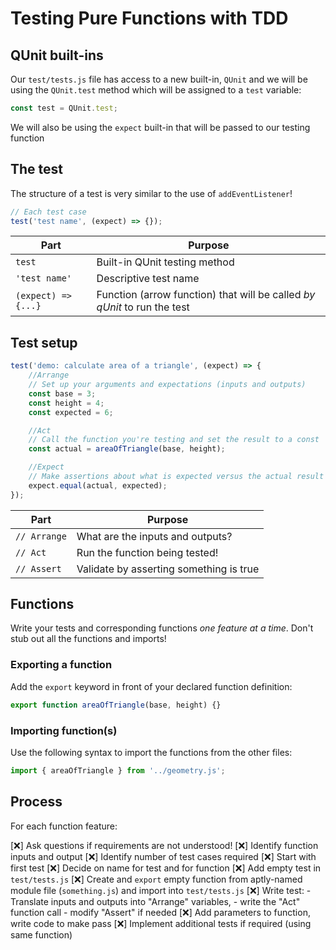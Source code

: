 # Testing Pure Functions with TDD

## QUnit built-ins

Our `test/tests.js` file has access to a new built-in, `QUnit` and we will be using
the `QUnit.test` method which will be assigned to a `test` variable:

```js
const test = QUnit.test;
```

We will also be using the `expect` built-in that will be passed to our testing function

## The test

The structure of a test is very similar to the use of `addEventListener`!

```js
// Each test case
test('test name', (expect) => {});
```

| Part                | Purpose                                                                  |
| ------------------- | ------------------------------------------------------------------------ |
| `test`              | Built-in QUnit testing method                                            |
| `'test name'`       | Descriptive test name                                                    |
| `(expect) => {...}` | Function (arrow function) that will be called _by qUnit_ to run the test |

## Test setup

```js
test('demo: calculate area of a triangle', (expect) => {
    //Arrange
    // Set up your arguments and expectations (inputs and outputs)
    const base = 3;
    const height = 4;
    const expected = 6;

    //Act
    // Call the function you're testing and set the result to a const
    const actual = areaOfTriangle(base, height);

    //Expect
    // Make assertions about what is expected versus the actual result
    expect.equal(actual, expected);
});
```

| Part         | Purpose                                 |
| ------------ | --------------------------------------- |
| `// Arrange` | What are the inputs and outputs?        |
| `// Act`     | Run the function being tested!          |
| `// Assert`  | Validate by asserting something is true |

## Functions

Write your tests and corresponding functions _one feature at a time_. Don't stub out all the functions and imports!

### Exporting a function

Add the `export` keyword in front of your declared function definition:

```js
export function areaOfTriangle(base, height) {}
```

### Importing function(s)

Use the following syntax to import the functions from the other files:

```js
import { areaOfTriangle } from '../geometry.js';
```

## Process

For each function feature:

[❌] Ask questions if requirements are not understood!
[❌] Identify function inputs and output
[❌] Identify number of test cases required
[❌] Start with first test
[❌] Decide on name for test and for function
[❌] Add empty test in `test/tests.js`
[❌] Create and `export` empty function from aptly-named module file (`something.js`) and import into `test/tests.js`
[❌] Write test: - Translate inputs and outputs into "Arrange" variables, - write the "Act" function call - modify "Assert" if needed
[❌] Add parameters to function, write code to make pass
[❌] Implement additional tests if required (using same function)
